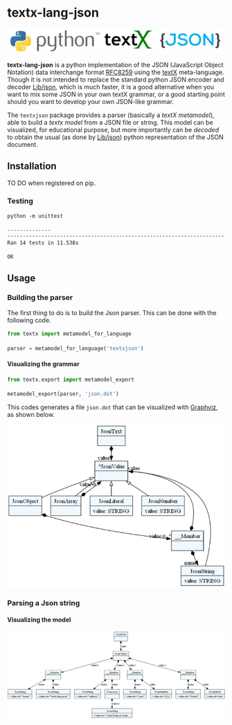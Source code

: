 # textx-lang-json

![logos](./img/logos.jpg)

**textx-lang-json** is a python implementation of the JSON (JavaScript Object Notation) data interchange format [RFC8259](https://www.rfc-editor.org/rfc/rfc8259) using the [textX](https://textx.github.io/textX/) meta-language. Though it is not intended to replace the standard python JSON encoder and decoder [Lib/json](https://docs.python.org/3/library/json.html), which is much faster, it is a good alternative when you want to mix some JSON in your own textX grammar, or a good starting point should you want to develop your own JSON-like grammar.

The `textxjson` package provides a parser (basically a *textX* *metamodel*), able to build a *textx* *model* from a JSON file or string. This model can be visualized, for educational purpose, but more importantly can be *decoded* to obtain the usual (as done by [Lib/json](https://docs.python.org/3/library/json.html)) python representation of the JSON document.

## Installation

TO DO when registered on pip.

### Testing

```
python -m unittest
```
```
..............
----------------------------------------------------------------------
Ran 14 tests in 11.538s

OK
```


## Usage

### Building the parser

The first thing to do is to build the Json parser. This can be done with the following code.

```python
from textx import metamodel_for_language

parser = metamodel_for_language('textxjson')
```

#### Visualizing the grammar

```python
from textx.export import metamodel_export

metamodel_export(parser, 'json.dot')
```
This codes generates a file `json.dot` that can be visualized with [Graphviz](https://graphviz.org/), as shown below.

![parser](./img/json.png)

### Parsing a Json string

#### Visualizing the model

![model](./img/model.png)



